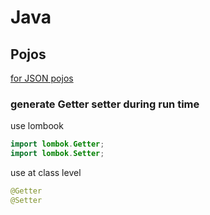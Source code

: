 # Java

## Pojos

[for JSON pojos](/snippets/java/json)

### generate Getter setter during run time
use lombook
```java
import lombok.Getter;
import lombok.Setter;
```

use at class level
```java
@Getter
@Setter
```
